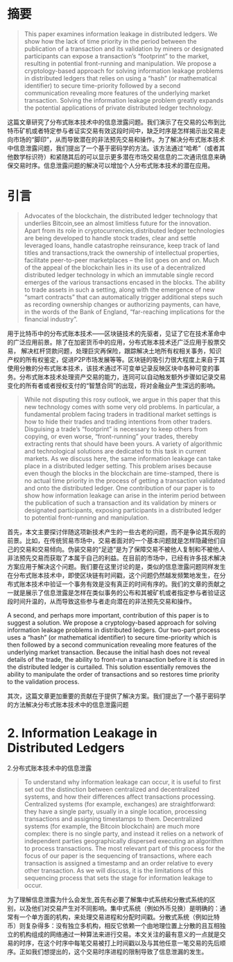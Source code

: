 # 摘要

>This paper examines information leakage in distributed ledgers. We show how the lack of time priority in the period between the publication of a transaction and its validation by miners or designated participants can expose a transaction’s “footprint” to the market, resulting in potential front-running and manipulation. We propose a cryptology-based approach for solving information leakage problems in distributed ledgers that relies on using a “hash” (or mathematical identifier) to secure time-priority followed by a second communication revealing more features of the underlying market transaction. Solving the information leakage problem greatly expands the potential applications of private distributed ledger technology.

这篇文章研究了分布式账本技术中的信息泄露问题。我们演示了在交易的公布到比特币矿机或者特定参与者证实交易有效这段时间中，缺乏时序是怎样揭示出交易走向市场的“脚印”，从而导致潜在的非法预先交易和操作。为了解决分布式账本技术中信息泄露问题，我们提出了一个基于密码学的方法。该方法通过“哈希”（或者其他数学标识符）和紧随其后的可以显示更多潜在市场交易信息的二次通讯信息来确保交易时序。信息泄露问题的解决可以增加个人分布式账本技术的潜在应用。

# 引言

>Advocates of the blockchain, the distributed ledger technology that underlies Bitcoin,see an almost limitless future for the innovation. Apart from its role in cryptocurrencies,distributed ledger technologies are being developed to handle stock trades, clear and settle leveraged loans, handle catastrophe reinsurance, keep track of land titles and transactions,track the ownership of intellectual properties, facilitate peer-to-peer marketplaces – the list goes on and on. Much of the appeal of the blockchain lies in its use of a decentralized distributed ledger technology in which an immutable single record emerges of the various transactions encased in the blocks. The ability to trade assets in such a setting, along with the emergence of new “smart contracts” that can automatically trigger additional steps such as recording ownership changes or authorizing payments, can have, in the words of the Bank of England, “far-reaching implications for the financial industry”.

用于比特币中的分布式账本技术——区块链技术的先驱者，见证了它在技术革命中的广泛应用前景。除了在加密货币中的应用，分布式账本技术还广泛应用于股票交易， 解决杠杆贷款问题，处理巨灾再保险，跟踪解决土地所有权相关事务，知识产权的所有权鉴定，促进P2P市场发展等等。区块链的吸引力很大程度上来自于其使用分散的分布式账本技术，该技术通过不可变单记录反映区块中各种可变的事务。分布式账本技术处理资产交易的能力，连同可以自动触发额外步骤如记录交易变化的所有者或者授权支付的“智慧合同”的出现，将对金融业产生深远的影响。

>While not disputing this rosy outlook, we argue in this paper that this new technology comes with some very old problems. In particular, a fundamental problem facing traders in traditional market settings is how to hide their trades and trading intentions from other traders. Disguising a trade’s “footprint” is necessary to keep others from copying, or even worse, “front-running” your trades, thereby extracting rents that should have been yours. A variety of algorithmic and technological solutions are dedicated to this task in current markets. As we discuss here, the same information leakage can take place in a distributed ledger setting. This problem arises because even though the blocks in the blockchain are time-stamped, there is no actual time priority in the process of getting a transaction validated and onto the distributed ledger. One contribution of our paper is to show how information leakage can arise in the interim period between the publication of such a transaction and its validation by miners or designated participants, exposing participants in a distributed ledger to potential front-running and manipulation.

首先，本文主要探讨伴随这项新技术产生的一些古老的问题，而不是争论其乐观的前景。比如，在传统贸易市场中，交易者面对的一个基本问题就是怎样隐藏他们自己的交易和交易倾向。伪装交易的“足迹”是为了保障交易不被他人复制和不被他人非法预先交易而获取了本属于自己的利益。在目前的市场中，已经有许多技术解决方案应用于解决这个问题。我们要在这里讨论的是，类似的信息泄露问题同样发生在分布式账本技术中，即使区块链有时间戳，这个问题仍然越发频繁地发生，在分布式账本技术中验证一个事务有效是没有真正的时间有序的。我们的文章的贡献之一就是展示了信息泄露是怎样在类似事务的公布和其被矿机或者指定参与者验证这段时间升温的，从而导致这些参与者走向潜在的非法预先交易和操作。

A second, and perhaps more important, contribution of this paper is to suggest a solution. We propose a cryptology-based approach for solving information leakage problems in  distributed ledgers. Our two-part process uses a “hash” (or mathematical identifier) to secure time-priority which is then followed by a second communication revealing more features of the  underlying market transaction. Because the initial hash does not reveal details of the trade, the ability to front-run a transaction before it is stored in the distributed ledger is curtailed. This  solution essentially removes the ability to manipulate the order of transactions and so restores time priority to the validation process.

其次，这篇文章更加重要的贡献在于提供了解决方案。我们提出了一个基于密码学的方法解决分布式账本技术中的信息泄露问题

# 2. Information Leakage in Distributed Ledgers

2.分布式账本技术中的信息泄露

>To understand why information leakage can occur, it is useful to first set out the distinction between centralized and decentralized systems, and how their differences affect transactions processing. Centralized systems (for example, exchanges) are straightforward: they have a single party, usually in a single location, processing transactions and assigning timestamps to them. Decentralized systems (for example, the Bitcoin blockchain) are much more complex: there is no single party, and instead it relies on a network of independent parties geographically dispersed executing an algorithm to process transactions. The most relevant part of this process for the focus of our paper is the sequencing of transactions, where each transaction is assigned a timestamp and an order relative to every other transaction. As we will discuss, it is the limitations of this sequencing process that sets the stage for information leakage to occur.

为了理解信息泄露为什么会发生,首先有必要了解集中式系统和分散式系统的区别，以及他们对交易产生对不同影响。集中式系统（例如外币兑换）是明确的：通常有一个单方面的机构，来处理交易进程和分配时间戳。分散式系统（例如比特币）则复杂得多：没有独立多机构，相反它依赖一个由地理位置上分散的且互相独立的机构组成的网络通过一种算法来进行交易。本文关注的最有意义的一点就是交易的时序，在这个时序中每笔交易被打上时间戳以及与其他任意一笔交易的先后顺序。正如我们想提出的，这个交易时序进程的限制导致了信息泄漏的发生。

